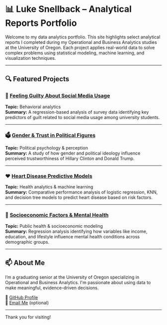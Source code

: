 # 📊 Luke Snellback – Analytical Reports Portfolio

Welcome to my data analytics portfolio. This site highlights select analytical reports I completed during my Operational and Business Analytics studies at the University of Oregon. Each project applies real-world data to solve complex problems using statistical modeling, machine learning, and visualization techniques.

---

## 🔍 Featured Projects

### 📱 [Feeling Guilty About Social Media Usage](./Feeling%20Guilty%20about%20Social%20Media%20Usage/)
**Topic:** Behavioral analytics  
**Summary:** A regression-based analysis of survey data identifying key predictors of guilt related to social media usage among university students.

---

### 🗳️ [Gender & Trust in Political Figures](./The%20Influence%20of%20Gender%20on%20Perceived%20Trustworthiness%20of%20Political%20Figures/)
**Topic:** Political psychology & perception  
**Summary:** A study of how gender and political ideology influence perceived trustworthiness of Hillary Clinton and Donald Trump.

---

### ❤️ [Heart Disease Predictive Models](./Heart%20Disease%20Predictive%20Models/)
**Topic:** Health analytics & machine learning  
**Summary:** Comparative performance analysis of logistic regression, KNN, and decision tree models to predict heart disease based on risk factors.

---

### 🧠 [Socioeconomic Factors & Mental Health](./The%20Effects%20of%20Socioeconomic%20Factors%20on%20Mental%20Health/)
**Topic:** Public health & socioeconomic modeling  
**Summary:** Regression analysis identifying how variables like income, education, and lifestyle influence mental health conditions across demographic groups.

---

## 📫 About Me

I’m a graduating senior at the University of Oregon specializing in Operational and Business Analytics. I'm passionate about using data to make meaningful, evidence-driven decisions.

🔗 [GitHub Profile](https://github.com/luke-snellback)  
📧 [Email Me](mailto:your.email@example.com) (optional)

---

Thank you for visiting!
